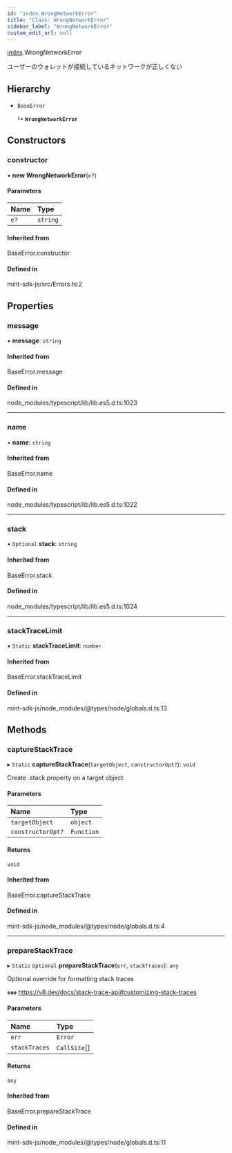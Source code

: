 ```yaml
---
id: "index.WrongNetworkError"
title: "Class: WrongNetworkError"
sidebar_label: "WrongNetworkError"
custom_edit_url: null
---
```


[index](../modules/).WrongNetworkError

ユーザーのウォレットが接続しているネットワークが正しくない

## Hierarchy

- `BaseError`

  ↳ **`WrongNetworkError`**

## Constructors

### constructor

• **new WrongNetworkError**(`e?`)

#### Parameters

| Name | Type |
| :------ | :------ |
| `e?` | `string` |

#### Inherited from

BaseError.constructor

#### Defined in

mint-sdk-js/src/Errors.ts:2

## Properties

### message

• **message**: `string`

#### Inherited from

BaseError.message

#### Defined in

node_modules/typescript/lib/lib.es5.d.ts:1023

___

### name

• **name**: `string`

#### Inherited from

BaseError.name

#### Defined in

node_modules/typescript/lib/lib.es5.d.ts:1022

___

### stack

• `Optional` **stack**: `string`

#### Inherited from

BaseError.stack

#### Defined in

node_modules/typescript/lib/lib.es5.d.ts:1024

___

### stackTraceLimit

▪ `Static` **stackTraceLimit**: `number`

#### Inherited from

BaseError.stackTraceLimit

#### Defined in

mint-sdk-js/node_modules/@types/node/globals.d.ts:13

## Methods

### captureStackTrace

▸ `Static` **captureStackTrace**(`targetObject`, `constructorOpt?`): `void`

Create .stack property on a target object

#### Parameters

| Name | Type |
| :------ | :------ |
| `targetObject` | `object` |
| `constructorOpt?` | `Function` |

#### Returns

`void`

#### Inherited from

BaseError.captureStackTrace

#### Defined in

mint-sdk-js/node_modules/@types/node/globals.d.ts:4

___

### prepareStackTrace

▸ `Static` `Optional` **prepareStackTrace**(`err`, `stackTraces`): `any`

Optional override for formatting stack traces

**`see`** https://v8.dev/docs/stack-trace-api#customizing-stack-traces

#### Parameters

| Name | Type |
| :------ | :------ |
| `err` | `Error` |
| `stackTraces` | `CallSite`[] |

#### Returns

`any`

#### Inherited from

BaseError.prepareStackTrace

#### Defined in

mint-sdk-js/node_modules/@types/node/globals.d.ts:11
